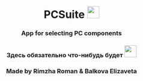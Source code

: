 <h1 align="center">PCSuite <img src="https://user-images.githubusercontent.com/74038190/212257465-7ce8d493-cac5-494e-982a-5a9deb852c4b.gif" height="32"/></h1>
<h3 align="center">App for selecting PC components</h3>
<h3 align="center">Здесь обязательно что-нибудь будет <img src="https://tenor.com/btf1qL01vTj.gif" height="32"/></h3>
<h3 align="center">Made by Rimzha Roman & Balkova Elizaveta</h3>
